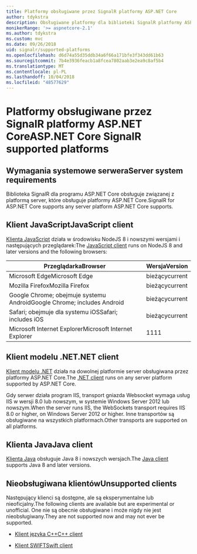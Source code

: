 ```yaml
---
title: Platformy obsługiwane przez SignalR platformy ASP.NET Core
author: tdykstra
description: Obsługiwane platformy dla biblioteki SignalR platformy ASP.NET Core
monikerRange: '>= aspnetcore-2.1'
ms.author: tdykstra
ms.custom: mvc
ms.date: 09/26/2018
uid: signalr/supported-platforms
ms.openlocfilehash: d6d74a55d35ddb34a6f66a171bfe3f343dd61b63
ms.sourcegitcommit: 7b4e3936feacb1a8fcea7802aab3e2ea9c8af5b4
ms.translationtype: MT
ms.contentlocale: pl-PL
ms.lasthandoff: 10/04/2018
ms.locfileid: "48577629"
---
```

# <a name="aspnet-core-signalr-supported-platforms"></a><span data-ttu-id="ea702-103">Platformy obsługiwane przez SignalR platformy ASP.NET Core</span><span class="sxs-lookup"><span data-stu-id="ea702-103">ASP.NET Core SignalR supported platforms</span></span>

## <a name="server-system-requirements"></a><span data-ttu-id="ea702-104">Wymagania systemowe serwera</span><span class="sxs-lookup"><span data-stu-id="ea702-104">Server system requirements</span></span>

<span data-ttu-id="ea702-105">Biblioteka SignalR dla programu ASP.NET Core obsługuje związanej z platformą server, które obsługuje platformy ASP.NET Core.</span><span class="sxs-lookup"><span data-stu-id="ea702-105">SignalR for ASP.NET Core supports any server platform ASP.NET Core supports.</span></span>

## <a name="javascript-client"></a><span data-ttu-id="ea702-106">Klient JavaScript</span><span class="sxs-lookup"><span data-stu-id="ea702-106">JavaScript client</span></span>

<span data-ttu-id="ea702-107">[Klienta JavaScript](https://www.npmjs.com/package/@aspnet/signalr) działa w środowisku NodeJS 8 i nowszymi wersjami i następujących przeglądarek:</span><span class="sxs-lookup"><span data-stu-id="ea702-107">The [JavaScript client](https://www.npmjs.com/package/@aspnet/signalr) runs on NodeJS 8 and later versions and the following browsers:</span></span>

| <span data-ttu-id="ea702-108">Przeglądarka</span><span class="sxs-lookup"><span data-stu-id="ea702-108">Browser</span></span> | <span data-ttu-id="ea702-109">Wersja</span><span class="sxs-lookup"><span data-stu-id="ea702-109">Version</span></span> |
| ------- | ------- |
| <span data-ttu-id="ea702-110">Microsoft Edge</span><span class="sxs-lookup"><span data-stu-id="ea702-110">Microsoft Edge</span></span> | <span data-ttu-id="ea702-111">bieżący</span><span class="sxs-lookup"><span data-stu-id="ea702-111">current</span></span> |
| <span data-ttu-id="ea702-112">Mozilla Firefox</span><span class="sxs-lookup"><span data-stu-id="ea702-112">Mozilla Firefox</span></span> | <span data-ttu-id="ea702-113">bieżący</span><span class="sxs-lookup"><span data-stu-id="ea702-113">current</span></span> |
| <span data-ttu-id="ea702-114">Google Chrome; obejmuje systemu Android</span><span class="sxs-lookup"><span data-stu-id="ea702-114">Google Chrome; includes Android</span></span> | <span data-ttu-id="ea702-115">bieżący</span><span class="sxs-lookup"><span data-stu-id="ea702-115">current</span></span> |
| <span data-ttu-id="ea702-116">Safari; obejmuje dla systemu iOS</span><span class="sxs-lookup"><span data-stu-id="ea702-116">Safari; includes iOS</span></span> | <span data-ttu-id="ea702-117">bieżący</span><span class="sxs-lookup"><span data-stu-id="ea702-117">current</span></span> |
| <span data-ttu-id="ea702-118">Microsoft Internet Explorer</span><span class="sxs-lookup"><span data-stu-id="ea702-118">Microsoft Internet Explorer</span></span> | <span data-ttu-id="ea702-119">11</span><span class="sxs-lookup"><span data-stu-id="ea702-119">11</span></span> |
 
## <a name="net-client"></a><span data-ttu-id="ea702-120">Klient modelu .NET</span><span class="sxs-lookup"><span data-stu-id="ea702-120">.NET client</span></span>

<span data-ttu-id="ea702-121">[Klient modelu .NET](https://www.nuget.org/packages/Microsoft.AspNetCore.SignalR/) działa na dowolnej platformie server obsługiwana przez platformy ASP.NET Core.</span><span class="sxs-lookup"><span data-stu-id="ea702-121">The [.NET client](https://www.nuget.org/packages/Microsoft.AspNetCore.SignalR/) runs on any server platform supported by ASP.NET Core.</span></span>

<span data-ttu-id="ea702-122">Gdy serwer działa program IIS, transport gniazda Websocket wymaga usług IIS w wersji 8.0 lub nowszym, w systemie Windows Server 2012 lub nowszym.</span><span class="sxs-lookup"><span data-stu-id="ea702-122">When the server runs IIS, the WebSockets transport requires IIS 8.0 or higher, on Windows Server 2012 or higher.</span></span> <span data-ttu-id="ea702-123">Inne transportów są obsługiwane na wszystkich platformach.</span><span class="sxs-lookup"><span data-stu-id="ea702-123">Other transports are supported on all platforms.</span></span>

## <a name="java-client"></a><span data-ttu-id="ea702-124">Klienta Java</span><span class="sxs-lookup"><span data-stu-id="ea702-124">Java client</span></span>

<span data-ttu-id="ea702-125">[Klienta Java](https://search.maven.org/artifact/com.microsoft.aspnet/signalr) obsługuje Java 8 i nowszych wersjach.</span><span class="sxs-lookup"><span data-stu-id="ea702-125">The [Java client](https://search.maven.org/artifact/com.microsoft.aspnet/signalr) supports Java 8 and later versions.</span></span>

## <a name="unsupported-clients"></a><span data-ttu-id="ea702-126">Nieobsługiwana klientów</span><span class="sxs-lookup"><span data-stu-id="ea702-126">Unsupported clients</span></span>

<span data-ttu-id="ea702-127">Następujący klienci są dostępne, ale są eksperymentalne lub nieoficjalny.</span><span class="sxs-lookup"><span data-stu-id="ea702-127">The following clients are available but are experimental or unofficial.</span></span> <span data-ttu-id="ea702-128">One nie są obecnie obsługiwane i może nigdy nie jest nieobsługiwany.</span><span class="sxs-lookup"><span data-stu-id="ea702-128">They are not supported now and may not ever be supported.</span></span>

* [<span data-ttu-id="ea702-129">Klient języka C++</span><span class="sxs-lookup"><span data-stu-id="ea702-129">C++ client</span></span>](https://github.com/aspnet/SignalR/tree/master/clients/cpp)

* [<span data-ttu-id="ea702-130">Klient SWIFT</span><span class="sxs-lookup"><span data-stu-id="ea702-130">Swift client</span></span>](https://github.com/moozzyk/SignalR-Client-Swift)

